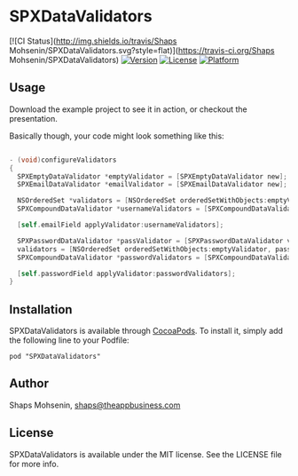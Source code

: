 # SPXDataValidators

[![CI Status](http://img.shields.io/travis/Shaps Mohsenin/SPXDataValidators.svg?style=flat)](https://travis-ci.org/Shaps Mohsenin/SPXDataValidators)
[![Version](https://img.shields.io/cocoapods/v/SPXDataValidators.svg?style=flat)](http://cocoadocs.org/docsets/SPXDataValidators)
[![License](https://img.shields.io/cocoapods/l/SPXDataValidators.svg?style=flat)](http://cocoadocs.org/docsets/SPXDataValidators)
[![Platform](https://img.shields.io/cocoapods/p/SPXDataValidators.svg?style=flat)](http://cocoadocs.org/docsets/SPXDataValidators)

## Usage

Download the example project to see it in action, or checkout the presentation.

Basically though, your code might look something like this:

``` objectivec

- (void)configureValidators
{
  SPXEmptyDataValidator *emptyValidator = [SPXEmptyDataValidator new];
  SPXEmailDataValidator *emailValidator = [SPXEmailDataValidator new];

  NSOrderedSet *validators = [NSOrderedSet orderedSetWithObjects:emptyValidator, emailValidator, nil];
  SPXCompoundDataValidator *usernameValidators = [SPXCompoundDataValidator validatorWithValidators:validators validationType:SPXCompoundDataValidatorValidateAll];

  [self.emailField applyValidator:usernameValidators];

  SPXPasswordDataValidator *passValidator = [SPXPasswordDataValidator validatorWithRegularExpression:PasswordRegex];
  validators = [NSOrderedSet orderedSetWithObjects:emptyValidator, passValidator, nil];
  SPXCompoundDataValidator *passwordValidators = [SPXCompoundDataValidator validatorWithValidators:validators validationType:SPXCompoundDataValidatorValidateAll];

  [self.passwordField applyValidator:passwordValidators];
}

```

## Installation

SPXDataValidators is available through [CocoaPods](http://cocoapods.org). To install
it, simply add the following line to your Podfile:

    pod "SPXDataValidators"

## Author

Shaps Mohsenin, shaps@theappbusiness.com

## License

SPXDataValidators is available under the MIT license. See the LICENSE file for more info.

